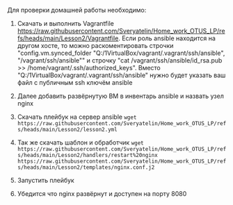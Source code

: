 Для проверки домашней работы необходимо:

1. Скачать и выполнить Vagrantfile https://raw.githubusercontent.com/Sveryatelin/Home_work_OTUS_LP/refs/heads/main/Lesson2/Vagrantfile. Если роль ansible находится на другом хосте, то можно раскоментировать строчки "config.vm.synced_folder "Q:/1VirtualBox/vagrant/.vagrant/ssh/ansible", "/vagrant/ssh/ansible"" и строчку "cat /vagrant/ssh/ansible/id_rsa.pub >> /home/vagrant/.ssh/authorized_keys". Вместо "Q:/1VirtualBox/vagrant/.vagrant/ssh/ansible" нужно будет указать ваш файл с публичным ssh ключём ansible

2. Далее добавить развёрнутую ВМ в инвентарь ansible и назвать узел nginx

3. Скачать плейбук на сервер ansible ```wget https://raw.githubusercontent.com/Sveryatelin/Home_work_OTUS_LP/refs/heads/main/Lesson2/lesson2.yml```

4. Так же скачать шаблон и обработчик ```wget https://raw.githubusercontent.com/Sveryatelin/Home_work_OTUS_LP/refs/heads/main/Lesson2/handlers/restart%20nginx https://raw.githubusercontent.com/Sveryatelin/Home_work_OTUS_LP/refs/heads/main/Lesson2/templates/nginx.conf.j2```

5. Запустить плейбук 

6. Убедится что nginx развёрнут и доступен на порту 8080
